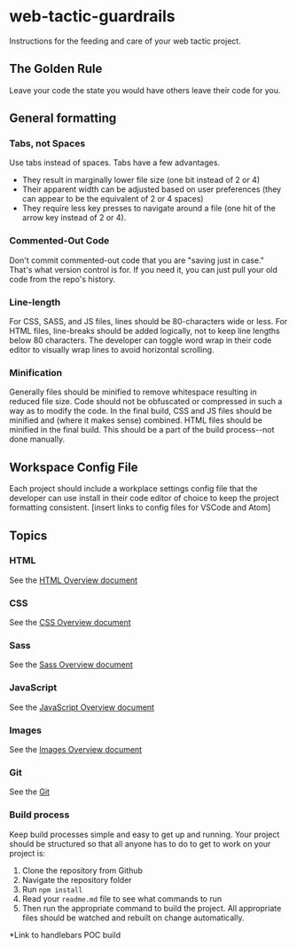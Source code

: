 # web-tactic-guardrails

Instructions for the feeding and care of your web tactic project.

## The Golden Rule
Leave your code the state you would have others leave their code for you.

## General formatting

### Tabs, not Spaces
Use tabs instead of spaces. Tabs have a few advantages.
- They result in marginally lower file size (one bit instead of 2 or 4)
- Their apparent width can be adjusted based on user preferences (they can appear to be the equivalent of 2 or 4 spaces)
- They require less key presses to navigate around a file (one hit of the arrow key instead of 2 or 4).

### Commented-Out Code
Don't commit commented-out code that you are "saving just in case." That's what version control is for. If you need it, you can just pull your old code from the repo's history.

### Line-length
For CSS, SASS, and JS files, lines should be 80-characters wide or less. For HTML files, line-breaks should be added logically, not to keep line lengths below 80 characters. The developer can toggle word wrap in their code editor to visually wrap lines to avoid horizontal scrolling.

### Minification
Generally files should be minified to remove whitespace resulting in reduced file size. Code should not be obfuscated or compressed in such a way as to modify the code. In the final build, CSS and JS files should be minified and (where it makes sense) combined. HTML files should be minified in the final build. This should be a part of the build process--not done manually.

## Workspace Config File
Each project should include a workplace settings config file that the developer can use install in their code editor of choice to keep the project formatting consistent.
[insert links to config files for VSCode and Atom]

## Topics

### HTML
See the [HTML Overview document](html/01_overview.md)

### CSS
See the [CSS Overview document](css/01_overview.md)

### Sass
See the [Sass Overview document](sass/01_overview.md)

### JavaScript
See the [JavaScript Overview document](js/01_overview.md)

### Images
See the [Images Overview document](images/01_overview.md)

### Git
See the [Git](git/01_overview.md)

### Build process

Keep build processes simple and easy to get up and running. Your project should be structured so that all anyone has to do to get to work on your project is:
1. Clone the repository from Github
2. Navigate the repository folder
3. Run `npm install`
4. Read your `readme.md` file to see what commands to run
4. Then run the appropriate command to build the project. All appropriate files should be watched and rebuilt on change automatically.

*Link to handlebars POC build